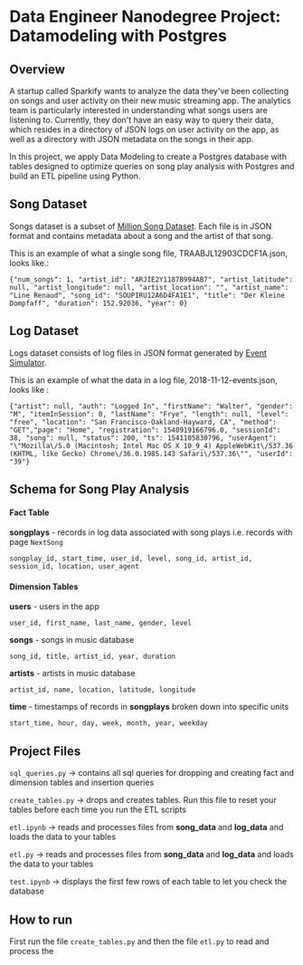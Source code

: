 # Data Engineer Nanodegree Project: Datamodeling with Postgres

## **Overview**
A startup called Sparkify wants to analyze the data they've been collecting on songs and user activity on their new music streaming app. The analytics team is particularly interested in understanding what songs users are listening to. Currently, they don't have an easy way to query their data, which resides in a directory of JSON logs on user activity on the app, as well as a directory with JSON metadata on the songs in their app.

In this project, we apply Data Modeling to create a Postgres database with tables designed to optimize queries on song play analysis with Postgres and build an ETL pipeline using Python.


## **Song Dataset**
Songs dataset is a subset of [Million Song Dataset](http://millionsongdataset.com/).
Each file is in JSON format and contains metadata about a song and the artist of that song.

This is an example of what a single song file, TRAABJL12903CDCF1A.json, looks like.:
```
{"num_songs": 1, "artist_id": "ARJIE2Y1187B994AB7", "artist_latitude": null, "artist_longitude": null, "artist_location": "", "artist_name": "Line Renaud", "song_id": "SOUPIRU12A6D4FA1E1", "title": "Der Kleine Dompfaff", "duration": 152.92036, "year": 0}
```

## **Log Dataset**
Logs dataset consists of log files in JSON format generated by [Event Simulator](https://github.com/Interana/eventsim).

This is an example of what the data in a log file, 2018-11-12-events.json, looks like :
```
{"artist": null, "auth": "Logged In", "firstName": "Walter", "gender": "M", "itemInSession": 0, "lastName": "Frye", "length": null, "level": "free", "location": "San Francisco-Oakland-Hayward, CA", "method": "GET","page": "Home", "registration": 1540919166796.0, "sessionId": 38, "song": null, "status": 200, "ts": 1541105830796, "userAgent": "\"Mozilla\/5.0 (Macintosh; Intel Mac OS X 10_9_4) AppleWebKit\/537.36 (KHTML, like Gecko) Chrome\/36.0.1985.143 Safari\/537.36\"", "userId": "39"}
```


## Schema for Song Play Analysis

#### Fact Table 
**songplays** - records in log data associated with song plays i.e. records with page `NextSong`

```
songplay_id, start_time, user_id, level, song_id, artist_id, session_id, location, user_agent
```

#### Dimension Tables
**users**  - users in the app
```
user_id, first_name, last_name, gender, level
```
**songs**  - songs in music database
```
song_id, title, artist_id, year, duration
```
**artists**  - artists in music database
```
artist_id, name, location, latitude, longitude
```
**time**  - timestamps of records in  **songplays**  broken down into specific units
```
start_time, hour, day, week, month, year, weekday
```

## Project Files

```sql_queries.py``` -> contains all sql queries for dropping and creating fact and dimension tables and insertion queries

```create_tables.py``` -> drops and creates tables. Run this file to reset your tables before each time you run the ETL scripts

```etl.ipynb``` -> reads and processes files from **song_data** and **log_data** and loads the data to your tables 

```etl.py``` -> reads and processes files from **song_data** and **log_data** and loads the data to your tables

```test.ipynb``` -> displays the first few rows of each table to let you check the database


## How to run

First run the file ```create_tables.py``` and then the file ```etl.py``` to read and process the 


